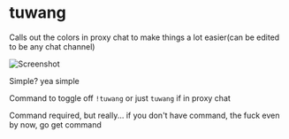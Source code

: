 # tuwang
Calls out the colors in proxy chat to make things a lot easier(can be edited to be any chat channel)

![Screenshot](https://i.gyazo.com/813825767eb743a8a5346b6ed51df6ae.png)

Simple? yea simple

Command to toggle off `!tuwang` or just `tuwang` if in proxy chat

Command required, but really... if you don't have command, the fuck even by now, go get command
